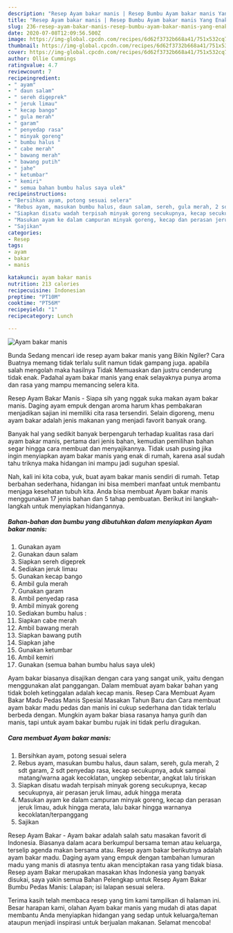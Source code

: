 ```yaml
---
description: "Resep Ayam bakar manis | Resep Bumbu Ayam bakar manis Yang Enak Dan Lezat"
title: "Resep Ayam bakar manis | Resep Bumbu Ayam bakar manis Yang Enak Dan Lezat"
slug: 236-resep-ayam-bakar-manis-resep-bumbu-ayam-bakar-manis-yang-enak-dan-lezat
date: 2020-07-08T12:09:56.500Z
image: https://img-global.cpcdn.com/recipes/6d62f3732b668a41/751x532cq70/ayam-bakar-manis-foto-resep-utama.jpg
thumbnail: https://img-global.cpcdn.com/recipes/6d62f3732b668a41/751x532cq70/ayam-bakar-manis-foto-resep-utama.jpg
cover: https://img-global.cpcdn.com/recipes/6d62f3732b668a41/751x532cq70/ayam-bakar-manis-foto-resep-utama.jpg
author: Ollie Cummings
ratingvalue: 4.7
reviewcount: 7
recipeingredient:
- " ayam"
- " daun salam"
- " sereh digeprek"
- " jeruk limau"
- " kecap bango"
- " gula merah"
- " garam"
- " penyedap rasa"
- " minyak goreng"
- " bumbu halus "
- " cabe merah"
- " bawang merah"
- " bawang putih"
- " jahe"
- " ketumbar"
- " kemiri"
- " semua bahan bumbu halus saya ulek"
recipeinstructions:
- "Bersihkan ayam, potong sesuai selera"
- "Rebus ayam, masukan bumbu halus, daun salam, sereh, gula merah, 2 sdt garam, 2 sdt penyedap rasa, kecap secukupnya, aduk sampai matang/warna agak kecoklatan, ungkep sebentar, angkat lalu tiriskan"
- "Siapkan disatu wadah terpisah minyak goreng secukupnya, kecap secukupnya, air perasan jeruk limau, aduk hingga merata"
- "Masukan ayam ke dalam campuran minyak goreng, kecap dan perasan jeruk limau, aduk hingga merata, lalu bakar hingga warnanya kecoklatan/terpanggang"
- "Sajikan"
categories:
- Resep
tags:
- ayam
- bakar
- manis

katakunci: ayam bakar manis 
nutrition: 213 calories
recipecuisine: Indonesian
preptime: "PT10M"
cooktime: "PT56M"
recipeyield: "1"
recipecategory: Lunch

---
```



![Ayam bakar manis](https://img-global.cpcdn.com/recipes/6d62f3732b668a41/751x532cq70/ayam-bakar-manis-foto-resep-utama.jpg)

Bunda Sedang mencari ide resep ayam bakar manis yang Bikin Ngiler? Cara Buatnya memang tidak terlalu sulit namun tidak gampang juga. apabila salah mengolah maka hasilnya Tidak Memuaskan dan justru cenderung tidak enak. Padahal ayam bakar manis yang enak selayaknya punya aroma dan rasa yang mampu memancing selera kita.

Resep Ayam Bakar Manis - Siapa sih yang nggak suka makan ayam bakar manis. Daging ayam empuk dengan aroma harum khas pembakaran menjadikan sajian ini memiliki cita rasa tersendiri. Selain digoreng, menu ayam bakar adalah jenis makanan yang menjadi favorit banyak orang.

Banyak hal yang sedikit banyak berpengaruh terhadap kualitas rasa dari ayam bakar manis, pertama dari jenis bahan, kemudian pemilihan bahan segar hingga cara membuat dan menyajikannya. Tidak usah pusing jika ingin menyiapkan ayam bakar manis yang enak di rumah, karena asal sudah tahu triknya maka hidangan ini mampu jadi suguhan spesial.


Nah, kali ini kita coba, yuk, buat ayam bakar manis sendiri di rumah. Tetap berbahan sederhana, hidangan ini bisa memberi manfaat untuk membantu menjaga kesehatan tubuh kita. Anda bisa membuat Ayam bakar manis menggunakan 17 jenis bahan dan 5 tahap pembuatan. Berikut ini langkah-langkah untuk menyiapkan hidangannya.

<!--inarticleads1-->

##### Bahan-bahan dan bumbu yang dibutuhkan dalam menyiapkan Ayam bakar manis:

1. Gunakan  ayam
1. Gunakan  daun salam
1. Siapkan  sereh digeprek
1. Sediakan  jeruk limau
1. Gunakan  kecap bango
1. Ambil  gula merah
1. Gunakan  garam
1. Ambil  penyedap rasa
1. Ambil  minyak goreng
1. Sediakan  bumbu halus :
1. Siapkan  cabe merah
1. Ambil  bawang merah
1. Siapkan  bawang putih
1. Siapkan  jahe
1. Gunakan  ketumbar
1. Ambil  kemiri
1. Gunakan  (semua bahan bumbu halus saya ulek)


Ayam bakar biasanya disajikan dengan cara yang sangat unik, yaitu dengan menggunakan alat panggangan. Dalam membuat ayam bakar bahan yang tidak boleh ketinggalan adalah kecap manis. Resep Cara Membuat Ayam Bakar Madu Pedas Manis Spesial Masakan Tahun Baru dan Cara membuat ayam bakar madu pedas dan manis ini cukup sederhana dan tidak terlalu berbeda dengan. Mungkin ayam bakar biasa rasanya hanya gurih dan manis, tapi untuk ayam bakar bumbu rujak ini tidak perlu diragukan. 

<!--inarticleads2-->

##### Cara membuat Ayam bakar manis:

1. Bersihkan ayam, potong sesuai selera
1. Rebus ayam, masukan bumbu halus, daun salam, sereh, gula merah, 2 sdt garam, 2 sdt penyedap rasa, kecap secukupnya, aduk sampai matang/warna agak kecoklatan, ungkep sebentar, angkat lalu tiriskan
1. Siapkan disatu wadah terpisah minyak goreng secukupnya, kecap secukupnya, air perasan jeruk limau, aduk hingga merata
1. Masukan ayam ke dalam campuran minyak goreng, kecap dan perasan jeruk limau, aduk hingga merata, lalu bakar hingga warnanya kecoklatan/terpanggang
1. Sajikan


Resep Ayam Bakar - Ayam bakar adalah salah satu masakan favorit di Indonesia. Biasanya dalam acara berkumpul bersama teman atau keluarga, terselip agenda makan bersama atau. Resep ayam bakar berikutnya adalah ayam bakar madu. Daging ayam yang empuk dengan tambahan lumuran madu yang manis di atasnya tentu akan menciptakan rasa yang tidak biasa. Resep ayam Bakar merupakan masakan khas Indonesia yang banyak disukai, saya yakin semua Bahan Pelengkap untuk Resep Ayam Bakar Bumbu Pedas Manis: Lalapan; isi lalapan sesuai selera. 

Terima kasih telah membaca resep yang tim kami tampilkan di halaman ini. Besar harapan kami, olahan Ayam bakar manis yang mudah di atas dapat membantu Anda menyiapkan hidangan yang sedap untuk keluarga/teman ataupun menjadi inspirasi untuk berjualan makanan. Selamat mencoba!
